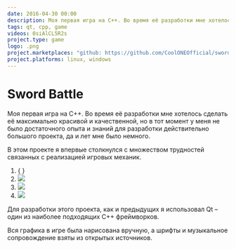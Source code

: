 ```yaml
---
date: 2016-04-30 00:00
description: Моя первая игра на C++. Во время её разработки мне хотелось сделать её максимально красивой и качественной, но в тот момент у меня не было достаточного опыта и знаний для разработки действительно большого проекта, да и лет мне было немного.
tags: qt, cpp, game
videos: 0siAlCL5R2s
project.type: game
logo: .png
project.marketplaces: "github: https://github.com/CoolONEOfficial/sword_battle"
project.platforms: linux, windows
---
```

# Sword Battle

Моя первая игра на C++. Во время её разработки мне хотелось сделать её максимально красивой и качественной, но в тот момент у меня не было достаточного опыта и знаний для разработки действительно большого проекта, да и лет мне было немного.

В этом проекте я впервые столкнулся с множеством трудностей связанных с реализацией игровых механик.

1. { }
2. ![ ](/img/projects/sword-battle/2_400x400.jpg)
3. ![ ](/img/projects/sword-battle/1_400x400.jpg)
4. ![ ](/img/projects/sword-battle/3_400x400.jpg)

Для разработки этого проекта, как и предыдущих я использовал Qt – один из наиболее подходящих C++ фреймворков. 

Вся графика в игре была нарисована вручную, а шрифты и музыкальное сопровождение взяты из открытых источников.
